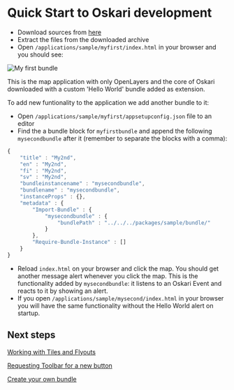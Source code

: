 # Quick Start to Oskari development

* Download sources from [here](/download)
* Extract the files from the downloaded archive
* Open `/applications/sample/myfirst/index.html` in your browser and you should see:

![My first bundle](/images/quick-start/myfirst.png)

This is the map application with only OpenLayers and the core of Oskari downloaded with a custom 'Hello World' bundle added as extension.

To add new funtionality to the application we add another bundle to it:

* Open `/applications/sample/myfirst/appsetupconfig.json` file to an editor
* Find the a bundle block for `myfirstbundle` and append the following `mysecondbundle` after it (remember to separate the blocks with a comma):

```javascript
{ 
    "title" : "My2nd",
    "en" : "My2nd",
    "fi" : "My2nd",
    "sv" : "My2nd",
    "bundleinstancename" : "mysecondbundle",
    "bundlename" : "mysecondbundle",
    "instanceProps" : {},
    "metadata" : { 
        "Import-Bundle" : { 
            "mysecondbundle" : {
                "bundlePath" : "../../../packages/sample/bundle/"
            } 
        },
        "Require-Bundle-Instance" : []
    }
}
```

* Reload `index.html` on your browser and click the map. You should get another message alert whenever you click the map. This is the functionality added by `mysecondbundle`: it listens to an Oskari Event and reacts to it by showing an alert.
* If you open `/applications/sample/mysecond/index.html` in your browser you will have the same functionality without the Hello World alert on startup.

## Next steps

[Working with Tiles and Flyouts](/guides/quick-start/working-with-tiles-and-flyouts)

[Requesting Toolbar for a new button](/guides/quick-start/using-toolbar)

[Create your own bundle](/guides/quick-start/create-your-own-bundle)